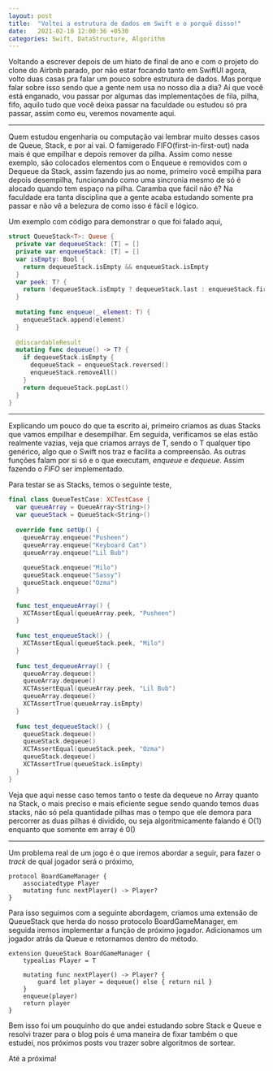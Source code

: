 ```yaml
---
layout: post
title:  "Voltei a estrutura de dados em Swift e o porquê disso!"
date:   2021-02-10 12:00:36 +0530
categories: Swift, DataStructure, Algorithm 
---
```


Voltando a escrever depois de um hiato de final de ano e com o projeto do clone do Airbnb parado, por não estar focando tanto em SwiftUI agora, volto duas casas pra falar um pouco sobre estrutura de dados. Mas porque falar sobre isso sendo que a gente nem usa no nosso dia a dia? Aí que você está enganado, vou passar por algumas das implementações de fila, pilha, fifo, aquilo tudo que você deixa passar na faculdade ou estudou só pra passar, assim como eu, veremos novamente aqui.

---

Quem estudou engenharia ou computação vai lembrar muito desses casos de Queue, Stack, e por ai vai. O famigerado FIFO(first-in-first-out) nada mais é que empilhar e depois remover da pilha. Assim como nesse exemplo, são colocados elementos com o Enqueue e removidos com o Dequeue da Stack, assim fazendo jus ao nome, primeiro você empilha para depois desempilha, funcionando como uma sincronia mesmo de só é alocado quando tem espaço na pilha. Caramba que fácil não é? Na faculdade era tanta disciplina que a gente acaba estudando somente pra passar e não vê a belezura de como isso é fácil e lógico.

Um exemplo com código para demonstrar o que foi falado aqui,

```Swift
struct QueueStack<T>: Queue {
  private var dequeueStack: [T] = []
  private var enqueueStack: [T] = []
  var isEmpty: Bool {
    return dequeueStack.isEmpty && enqueueStack.isEmpty
  }
  var peek: T? {
    return !dequeueStack.isEmpty ? dequeueStack.last : enqueueStack.first
  }
  
  mutating func enqueue(_ element: T) {
    enqueueStack.append(element)
  }
  
  @discardableResult
  mutating func dequeue() -> T? {
    if dequeueStack.isEmpty {
      dequeueStack = enqueueStack.reversed()
      enqueueStack.removeAll()
    }
    return dequeueStack.popLast()
  }
}
```

----

Explicando um pouco do que ta escrito ai, primeiro criamos as duas Stacks que vamos empilhar e desempilhar. Em seguida, verificamos se elas estão realmente vazias, veja que criamos arrays de T, sendo o T qualquer tipo genérico, algo que o Swift nos traz e facilita a compreensão. As outras funções falam por si só e o que executam, *enqueue* e *dequeue*. Assim fazendo o *FIFO* ser implementado.

Para testar se as Stacks, temos o seguinte teste,

```Swift
final class QueueTestCase: XCTestCase {
  var queueArray = QueueArray<String>()
  var queueStack = QueueStack<String>()
  
  override func setUp() {
    queueArray.enqueue("Pusheen")
    queueArray.enqueue("Keyboard Cat")
    queueArray.enqueue("Lil Bub")
    
    queueStack.enqueue("Milo")
    queueStack.enqueue("Sassy")
    queueStack.enqueue("Ozma")
  }
  
  func test_enqueueArray() {
    XCTAssertEqual(queueArray.peek, "Pusheen")
  }
  
  func test_enqueueStack() {
    XCTAssertEqual(queueStack.peek, "Milo")
  }
  
  func test_dequeueArray() {
    queueArray.dequeue()
    queueArray.dequeue()
    XCTAssertEqual(queueArray.peek, "Lil Bub")
    queueArray.dequeue()
    XCTAssertTrue(queueArray.isEmpty)
  }
  
  func test_dequeueStack() {
    queueStack.dequeue()
    queueStack.dequeue()
    XCTAssertEqual(queueStack.peek, "Ozma")
    queueStack.dequeue()
    XCTAssertTrue(queueStack.isEmpty)
  }
}
```

Veja que aqui nesse caso temos tanto o teste da dequeue no Array quanto na Stack, o mais preciso e mais eficiente segue sendo quando temos duas stacks, não só pela quantidade pilhas mas o tempo que ele demora para percorrer as duas pilhas é dividido, ou seja algoritmicamente falando é O(1) enquanto que somente em array é 0()

---

Um problema real de um jogo é o que iremos abordar a seguir, para fazer o *track* de qual jogador será o próximo,

```
protocol BoardGameManager {
	associatedtype Player
	mutating func nextPlayer() -> Player?
}
```

Para isso seguimos com a seguinte abordagem, criamos uma extensão de QueueStack que herda do nosso protocolo BoardGameManager, em seguida iremos implementar a função de próximo jogador. Adicionamos um jogador atrás da Queue e retornamos dentro do método.

```
extension QueueStack BoardGameManager {
	typealias Player = T

	mutating func nextPlayer() -> Player? {
		guard let player = dequeue() else { return nil }
	}
	enqueue(player)
	return player
}
```

Bem isso foi um pouquinho do que andei estudando sobre Stack e Queue e resolvi trazer para o blog pois é uma maneira de fixar também o que estudei, nos próximos posts vou trazer sobre algoritmos de sortear.

Até a próxima!